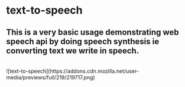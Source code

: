 # text-to-speech
## This is a very basic usage demonstrating web speech api by doing speech synthesis ie converting text we write in speech.
<br />
![text-to-speech](https://addons.cdn.mozilla.net/user-media/previews/full/219/219717.png)


